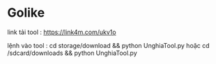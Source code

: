# Golike
link tải tool : https://link4m.com/ukv1o



lệnh vào tool : cd storage/download && python UnghiaTool.py   hoặc   cd /sdcard/downloads && python UnghiaTool.py
